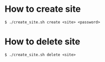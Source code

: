 # How to create site

```
$ ./create_site.sh create <site> <password>
```

# How to delete site

```
$ ./create_site.sh delete <site>
```
